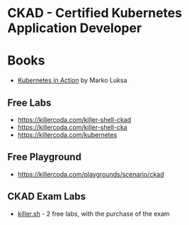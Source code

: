 # CKAD - Certified Kubernetes Application Developer

# Books

- [Kubernetes in Action](www.manning.com/books/kubernetes-in-action) by Marko Luksa

## Free Labs

- https://killercoda.com/killer-shell-ckad
- https://killercoda.com/killer-shell-cka
- https://killercoda.com/kubernetes

## Free Playground

- https://killercoda.com/playgrounds/scenario/ckad

## CKAD Exam Labs

- [killer.sh](https://killer.sh/ckad) - 2 free labs, with the purchase of the exam
